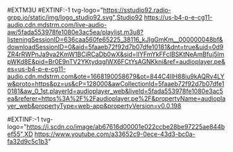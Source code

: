 #EXTM3U
#EXTINF:-1 tvg-logo="https://sstudio92.radio-grpp.io/static/img/logo_studio92.svg",Studio92
https://us-b4-p-e-cg11-audio.cdn.mdstrm.com/live-audio-aw/5fada553978fe1080e3ac5ea/playlist.m3u8?listeningSessionID=636caa560fe65225_38116_kJIgGmKm__000000048bf&downloadSessionID=0&aid=5faaeb72f92d7b07dfe10181&dnt=true&uid=0d9ZR4rRWPnJa9va2KmW1BCiRCaDb0wX&sid=lIYFmYkFFcIBSKtNeAmBfuj5lmpWKd8E&pid=Br0E9nTV2YKtydqgIWX6FCtYsAGNKkni&ref=audioplayer.pe&es=us-b4-p-e-cg11-audio.cdn.mdstrm.com&ote=1668190058679&ot=844C4IIH88iu9kAQRv4LYw&proto=https&pz=us&cP=128000&awCollectionId=5faaeb72f92d7b07dfe10181&aw_0_1st.playerId=audioplayer_web&liveId=5fada553978fe1080e3ac5ea&referer=https%3A%2F%2Faudioplayer.pe%2F&propertyName=audioplayer_web&propertyType=web-app&propertyVersion=v0.0.198

#EXTINF:-1 tvg-logo="https://i.scdn.co/image/ab67616d00001e022ccbe28be97225ae844bef55",XD
https://www.youtube.com/a33652c9-0ece-43d3-bc0a-fa32d9c5c1b3"


